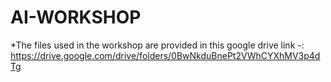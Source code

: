 # AI-WORKSHOP

*The files used in the workshop are provided in this google drive link -: https://drive.google.com/drive/folders/0BwNkduBnePt2VWhCYXhMV3p4dTg